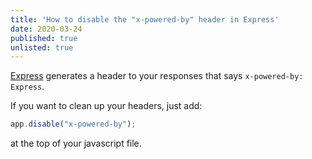 ```yaml
---
title: 'How to disable the "x-powered-by" header in Express'
date: 2020-03-24
published: true
unlisted: true
---
```


[Express](https://expressjs.com) generates a header to your responses that says `x-powered-by: Express`.

If you want to clean up your headers, just add:

```jsx
app.disable("x-powered-by");
```

at the top of your javascript file.
